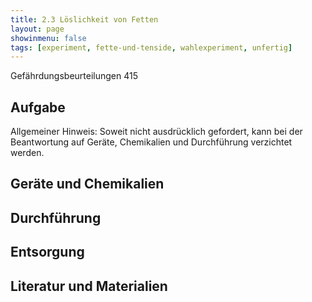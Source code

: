 ```yaml
---
title: 2.3 Löslichkeit von Fetten
layout: page
showinmenu: false
tags: [experiment, fette-und-tenside, wahlexperiment, unfertig]
---
```


Gefährdungsbeurteilungen 415

## Aufgabe

Allgemeiner Hinweis: Soweit nicht ausdrücklich gefordert, kann bei der Beantwortung auf Geräte, Chemikalien und Durchführung verzichtet werden.

## Geräte und Chemikalien

## Durchführung

## Entsorgung

## Literatur und Materialien

